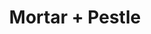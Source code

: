 ---
pid: ls211
title: Mortar + Pestle
location_transcription: Small park @University of the Sciences
coordinates: "[-75.208798398037, 39.945855222738]"
zipcode: '19707'
gen_neighborhood: 
neighborhood: 
outside_phl: 'Hockessin DE '
age: '65'
age_range: 60-69
instagram: 
image_file_name: ls_211.jpg
proposal_transcription: |-
  Oldest pharmacy is in Phila. Perhaps a large mortar + pestle could be placed in a small park at University of the Sciences add pictures of plants that became pharmaceuticals fox glove - digitals or diagrams
  Plants molds bacteria squids
topic: Environment,Health
topic_summary: 0, 0
type: 2D,Image
keywords_other: 
credit: Ed
image_labels: 
twitter: 
facebook: 
permalink: "/monuments/ls211/"
layout: item-page
---